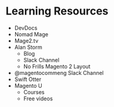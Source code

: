# Learning Resources

* DevDocs
* Nomad Mage
* Mage2.tv
* Alan Storm
    * Blog
    * Slack Channel
    * No Frills Magento 2 Layout
* @magentocommeng Slack Channel
* Swift Otter
* Magento U
    * Courses
    * Free videos